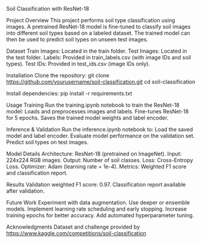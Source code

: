 Soil Classification with ResNet-18

Project Overview
This project performs soil type classification using images. A pretrained ResNet-18 model is fine-tuned to classify soil images into different soil types based on a labeled dataset. The trained model can then be used to predict soil types on unseen test images.

Dataset
Train Images: Located in the train folder.
Test Images: Located in the test folder.
Labels: Provided in train_labels.csv (with image IDs and soil types).
Test IDs: Provided in test_ids.csv (image IDs only).

Installation
Clone the repository:
git clone https://github.com/yourusername/soil-classification.git
cd soil-classification

Install dependencies:
pip install -r requirements.txt

Usage
Training
Run the training.ipynb notebook to train the ResNet-18 model:
Loads and preprocesses images and labels.
Fine-tunes ResNet-18 for 5 epochs.
Saves the trained model weights and label encoder.

Inference & Validation
Run the inference.ipynb notebook to:
Load the saved model and label encoder.
Evaluate model performance on the validation set.
Predict soil types on test images.

Model Details
Architecture: ResNet-18 (pretrained on ImageNet).
Input: 224x224 RGB images.
Output: Number of soil classes.
Loss: Cross-Entropy Loss.
Optimizer: Adam (learning rate = 1e-4).
Metrics: Weighted F1 score and classification report.

Results
Validation weighted F1 score: 0.97.
Classification report available after validation.

Future Work
Experiment with data augmentation.
Use deeper or ensemble models.
Implement learning rate scheduling and early stopping.
Increase training epochs for better accuracy.
Add automated hyperparameter tuning.

Acknowledgments
Dataset and challenge provided by https://www.kaggle.com/competitions/soil-classification 

